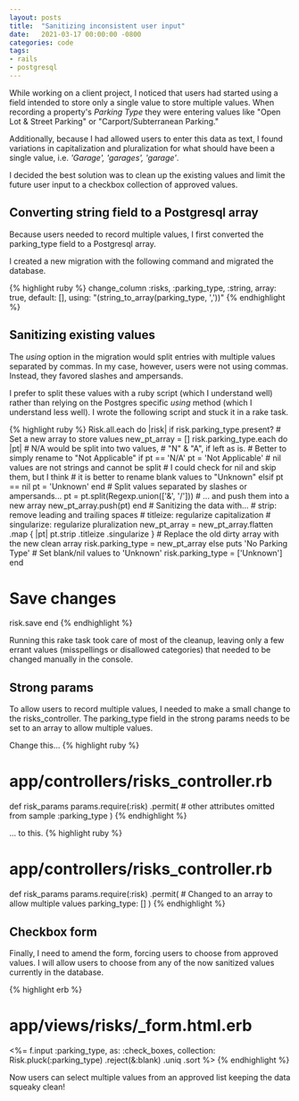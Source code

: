 ```yaml
---
layout: posts
title:  "Sanitizing inconsistent user input"
date:   2021-03-17 00:00:00 -0800
categories: code
tags: 
- rails 
- postgresql
---
```

While working on a client project, I noticed that users had started using a field intended to store only a single value to store multiple values. When recording a property's *Parking Type* they were entering values like "Open Lot & Street Parking" or "Carport/Subterranean Parking."

Additionally, because I had allowed users to enter this data as text, I found variations in capitalization and pluralization for what should have been a single value, i.e. *'Garage', 'garages', 'garage'*.

I decided the best solution was to clean up the existing values and limit the future user input to a checkbox collection of approved values.

## Converting string field to a Postgresql array
Because users needed to record multiple values, I first converted the parking_type field to a Postgresql array. 

I created a new migration with the following command and migrated the database.

{% highlight ruby %}
  change_column :risks,
                :parking_type,
                :string,
                array: true,
                default: [],
                using: "(string_to_array(parking_type, ','))"
{% endhighlight %}

## Sanitizing existing values
The *using* option in the migration would split entries with multiple values separated by commas. In my case, however, users were not using commas. Instead, they favored slashes and ampersands. 

I prefer to split these values with a ruby script (which I understand well) rather than relying on the Postgres specific *using* method (which I understand less well). I wrote the following script and stuck it in a rake task.

{% highlight ruby %}
Risk.all.each do |risk|
  if risk.parking_type.present?
    # Set a new array to store values
    new_pt_array = []
    risk.parking_type.each do |pt|
      # N/A would be split into two values,
      # "N" & "A", if left as is.
      # Better to simply rename to "Not Applicable"
      if pt == 'N/A'
        pt = 'Not Applicable'
      # nil values are not strings and cannot be split
      # I could check for nil and skip them, but I think
      # it is better to rename blank values to "Unknown"
      elsif pt == nil
        pt = 'Unknown'
      end
      # Split values separated by slashes or ampersands...
      pt = pt.split(Regexp.union(['&', '/']))
      # ... and push them into a new array
      new_pt_array.push(pt)
    end
    # Sanitizing the data with... 
    # strip:        remove leading and trailing spaces
    # titleize:     regularize capitalization
    # singularize:  regularize pluralization
    new_pt_array = new_pt_array.flatten
                               .map { |pt| pt.strip
                                             .titleize
                                             .singularize }
    # Replace the old dirty array with the new clean array
    risk.parking_type = new_pt_array
  else
    puts 'No Parking Type'
    # Set blank/nil values to 'Unknown'
    risk.parking_type = ['Unknown']
  end
  # Save changes
  risk.save
end
{% endhighlight %}

Running this rake task took care of most of the cleanup, leaving only a few errant values (misspellings or disallowed categories) that needed to be changed manually in the console.

## Strong params
To allow users to record multiple values, I needed to make a small change to the risks_controller. The parking_type field in the strong params needs to be set to an array to allow multiple values.

Change this...
{% highlight ruby %}
# app/controllers/risks_controller.rb
def risk_params
    params.require(:risk)
          .permit(
            # other attributes omitted from sample
            :parking_type
          )
{% endhighlight %}

... to this.
{% highlight ruby %}
# app/controllers/risks_controller.rb
def risk_params
    params.require(:risk)
          .permit(
            # Changed to an array to allow multiple values
            parking_type: []
          )
{% endhighlight %}

## Checkbox form
Finally, I need to amend the form, forcing users to choose from approved values. I will allow users to choose from any of the now sanitized values currently in the database.

{% highlight erb %}
# app/views/risks/_form.html.erb
<%= f.input :parking_type, 
                as: :check_boxes, 
                collection: Risk.pluck(:parking_type)
                                .reject(&:blank)
                                .uniq
                                .sort %>
{% endhighlight %}

Now users can select multiple values from an approved list keeping the data squeaky clean!